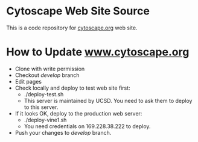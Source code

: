 # Cytoscape Web Site Source

This is a code repository for [cytoscape.org](http://www.cytoscape.org/ "Cytoscape Web Site") web site.

# How to Update www.cytoscape.org

 * Clone with write permission
 * Checkout *develop* branch
 * Edit pages
 * Check locally and deploy to test web site first:
   * ./deploy-test.sh
   * This server is maintained by UCSD.  You need to ask them to deploy to this server.
 * If it looks OK, deploy to the production web server:
   * ./deploy-vine1.sh
   * You need credentials on 169.228.38.222 to deploy.
 * Push your changes to *develop* branch.

